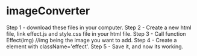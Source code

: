 # imageConverter

Step 1 - download these files in your computer.
Step 2 - Create a new html file, link effect.js and style.css file in your html file.
Step 3 - Call function Effect(img) //img being the image you want to add.
Step 4 - Create a element with className='effect'.
Step 5 - Save it, and now its working.
